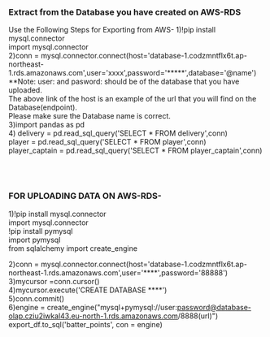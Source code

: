 ### Extract from the Database you have created on AWS-RDS
Use the Following Steps for Exporting from AWS-
1)!pip install mysql.connector<br>
  import mysql.connector<br>
2)conn = mysql.connector.connect(host='database-1.codzmntflx6t.ap-northeast-1.rds.amazonaws.com',user='xxxx',password='*****',database='@name')<br>
  **Note: user: and pasword: should be of the database that you have uploaded.<br>
  The above link of the host is an example of the url that you will find on the Database(endpoint).<br>
  Please make sure the Database name is correct.<br>
3)import pandas as pd<br>
4) delivery = pd.read_sql_query('SELECT * FROM delivery',conn)<br>
  player = pd.read_sql_query('SELECT * FROM player',conn)<br>
  player_captain = pd.read_sql_query('SELECT * FROM player_captain',conn)<br>


<br>
<br>


### FOR UPLOADING DATA ON AWS-RDS-
1)!pip install mysql.connector<br>
  import mysql.connector<br>
  !pip install pymysql<br>
  import pymysql<br>
  from sqlalchemy import create_engine<br>

2)conn = mysql.connector.connect(host='database-1.codzmntflx6t.ap-northeast-1.rds.amazonaws.com',user='****',password='88888')<br>
3)mycursor =conn.cursor()<br>
4)mycursor.execute('CREATE DATABASE ****')<br>
5)conn.commit()<br>
6)engine = create_engine("mysql+pymysql://user:password@database-olap.cziu2iwkal43.eu-north-1.rds.amazonaws.com/8888(url)")<br>
  export_df.to_sql('batter_points', con = engine)<br>

